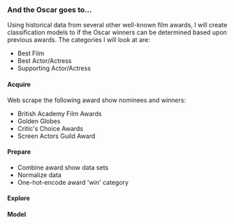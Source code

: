 ### And the Oscar goes to...

Using historical data from several other well-known film awards, I will create classification models to if the Oscar winners can be determined based upon previous awards. 
The categories I will look at are:
- Best Film
- Best Actor/Actress
- Supporting Actor/Actress

#### Acquire
Web scrape the following award show nominees and winners:
- British Academy Film Awards
- Golden Globes
- Critic's Choice Awards
- Screen Actors Guild Award

#### Prepare
- Combine award show data sets
- Normalize data
- One-hot-encode award 'win' category

#### Explore

#### Model 
